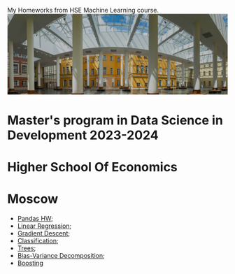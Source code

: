 My Homeworks from HSE Machine Learning course.
![HSE](HSE.png)

# Master's program in Data Science in Development 2023-2024
# Higher School Of Economics
# Moscow

* [Pandas HW](homework-practice-01-pandas-Лапова.ipynb);
* [Linear Regression]('');
* [Gradient Descent]('');
* [Classification]('');
* [Trees]('');
* [Bias-Variance Decomposition](''); 
* [Boosting]('') 
